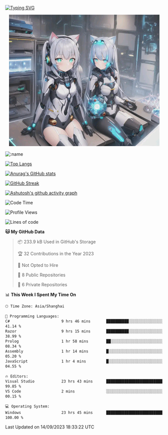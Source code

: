 [![Typing SVG](https://readme-typing-svg.demolab.com?font=Fira+Code&pause=1000&color=F78FDE&width=435&lines=%E6%AC%A2%E8%BF%8E%E5%A4%A7%E4%BD%AC%E6%9D%A5%E8%AE%BF0v0)](https://git.io/typing-svg)


<p align="center">
  <a href="https://github.com/qq583044063qq"><img src="banner.png" alt="qq583044063qq Banner"></a>
</p>



![:name](https://count.getloli.com/get/@hk416?theme=rule34)

[![Top Langs](https://github-readme-stats.vercel.app/api/top-langs/?username=qq583044063qq&locale=cn&hide=javascript,html,css&theme=tokyonight)](https://github.com/anuraghazra/github-readme-stats)

[![Anurag's GitHub stats](https://github-readme-stats.vercel.app/api?username=qq583044063qq&count_private=true&show_icons=true&locale=cn&theme=tokyonight)](https://github.com/anuraghazra/github-readme-stats)

[![GitHub Streak](https://streak-stats.demolab.com/?user=qq583044063qq&locale=zh_Hans&theme=tokyonight)](https://git.io/streak-stats)

[![Ashutosh's github activity graph](https://github-readme-activity-graph.vercel.app/graph?username=qq583044063qq&theme=tokyo-night)](https://github.com/ashutosh00710/github-readme-activity-graph)

<!--START_SECTION:waka-->
![Code Time](http://img.shields.io/badge/Code%20Time-275%20hrs%2046%20mins-blue)

![Profile Views](http://img.shields.io/badge/Profile%20Views-0-blue)

![Lines of code](https://img.shields.io/badge/From%20Hello%20World%20I%27ve%20Written-904.7%20thousand%20lines%20of%20code-blue)

**🐱 My GitHub Data** 

> 📦 233.9 kB Used in GitHub's Storage 
 > 
> 🏆 32 Contributions in the Year 2023
 > 
> 🚫 Not Opted to Hire
 > 
> 📜 8 Public Repositories 
 > 
> 🔑 6 Private Repositories 
 > 
📊 **This Week I Spent My Time On** 

```text
🕑︎ Time Zone: Asia/Shanghai

💬 Programming Languages: 
C#                       9 hrs 46 mins       ██████████░░░░░░░░░░░░░░░   41.14 % 
Razor                    9 hrs 15 mins       ██████████░░░░░░░░░░░░░░░   38.99 % 
Prolog                   1 hr 58 mins        ██░░░░░░░░░░░░░░░░░░░░░░░   08.34 % 
Assembly                 1 hr 14 mins        █░░░░░░░░░░░░░░░░░░░░░░░░   05.20 % 
JavaScript               1 hr 4 mins         █░░░░░░░░░░░░░░░░░░░░░░░░   04.55 % 

🔥 Editors: 
Visual Studio            23 hrs 43 mins      █████████████████████████   99.85 % 
VS Code                  2 mins              ░░░░░░░░░░░░░░░░░░░░░░░░░   00.15 % 

💻 Operating System: 
Windows                  23 hrs 45 mins      █████████████████████████   100.00 % 
```


 Last Updated on 14/09/2023 18:33:22 UTC
<!--END_SECTION:waka-->
